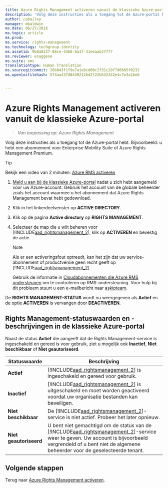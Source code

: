 ```yaml
---
title: Azure Rights Management activeren vanuit de klassieke Azure-portal | Azure RMS
description: 'Volg deze instructies als u toegang tot de Azure-portal hebt. Bijvoorbeeld: u hebt een abonnement voor Enterprise Mobility Suite of Azure Rights Management Premium.'
author: cabailey
manager: mbaldwin
ms.date: 06/27/2016
ms.topic: article
ms.prod: 
ms.service: rights-management
ms.technology: techgroup-identity
ms.assetid: 9b0a0227-88ce-44b8-ba3f-31eeaab27ff7
ms.reviewer: esaggese
ms.suite: ems
translationtype: Human Translation
ms.sourcegitcommit: 26b043f1f9e7a1e0cd00c2f31c28f7d6685f0232
ms.openlocfilehash: 573aa437d8449212bd2f22b532342e4c7e3a1be6


---
```


# Azure Rights Management activeren vanuit de klassieke Azure-portal

>*Van toepassing op: Azure Rights Management*


Volg deze instructies als u toegang tot de Azure-portal hebt. Bijvoorbeeld: u hebt een abonnement voor Enterprise Mobility Suite of Azure Rights Management Premium.

> [!TIP]
> Bekijk een video van 2 minuten: [Azure RMS activeren](https://channel9.msdn.com/series/pit-stop-enterprise-mobility-suite/activate-azure-rms)

1.  [Meld u aan bij de klassieke Azure-portal](http://go.microsoft.com/fwlink/p/?LinkID=275081) nadat u zich hebt aangemeld voor uw Azure-account. Gebruik het account van de globale beheerder zoals het account waarmee u het abonnement dat Azure Rights Management bevat hebt gedownload.

2.  Klik in het linkerdeelvenster op **ACTIVE DIRECTORY**.

3.  Klik op de pagina **Active directory** op **RIGHTS MANAGEMENT**.

4.  Selecteer de map die u wilt beheren voor [!INCLUDE[aad_rightsmanagement_2](../includes/aad_rightsmanagement_2_md.md)], klik op **ACTIVEREN** en bevestig de actie.

    > [!NOTE]
    >Als er een activeringsfout optreedt, kan het zijn dat uw service-abonnement of productversie geen recht geeft op [!INCLUDE[aad_rightsmanagement_2](../includes/aad_rightsmanagement_2_md.md)].
    >
    >Gebruik de informatie in [Cloudabonnementen die Azure RMS ondersteunen](../get-started/requirements-subscriptions.md) om te controleren op RMS-ondersteuning. Voor hulp bij dit probleem stuurt u een e-mailbericht naar [askipteam](mailto:askipteam?subject=I%20cannot%20activate%20RMS).


De **RIGHTS MANAGEMENT-STATUS** wordt nu weergegeven als **Actief** en de optie **ACTIVEREN** is vervangen door **DEACTIVEREN**.

## Rights Management-statuswaarden en -beschrijvingen in de klassieke Azure-portal
Naast de status **Actief** die aangeeft dat de Rights Management-service is ingeschakeld en gereed is voor gebruik, ziet u mogelijk ook **Inactief**, **Niet beschikbaar** of **Niet geautoriseerd**.

|Statuswaarde|Beschrijving|
|----------------|---------------|
|**Actief**|[!INCLUDE[aad_rightsmanagement_2](../includes/aad_rightsmanagement_2_md.md)] is ingeschakeld en gereed voor gebruik.|
|**Inactief**|[!INCLUDE[aad_rightsmanagement_2](../includes/aad_rightsmanagement_2_md.md)] is uitgeschakeld en moet worden geactiveerd voordat uw organisatie bestanden kan beveiligen.|
|**Niet beschikbaar**|De [!INCLUDE[aad_rightsmanagement_2](../includes/aad_rightsmanagement_2_md.md)]-service is niet actief. Probeer het later opnieuw.|
|**Niet geautoriseerd**|U bent niet gemachtigd om de status van de [!INCLUDE[aad_rightsmanagement_2](../includes/aad_rightsmanagement_2_md.md)]-service weer te geven. Uw account is bijvoorbeeld vergrendeld of u bent niet de algemene beheerder voor de geselecteerde tenant.|

## Volgende stappen
Terug naar [Azure Rights Management activeren](activate-service.md).


<!--HONumber=Aug16_HO4-->


